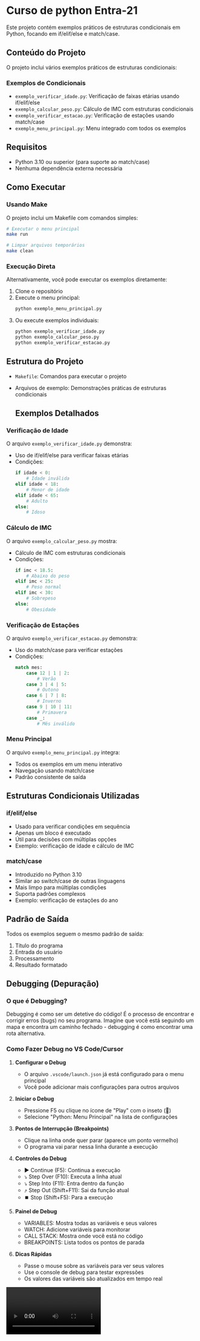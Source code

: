 # Curso de python Entra-21

Este projeto contém exemplos práticos de estruturas condicionais em Python, focando em if/elif/else e match/case.

## Conteúdo do Projeto

O projeto inclui vários exemplos práticos de estruturas condicionais:

### Exemplos de Condicionais
- `exemplo_verificar_idade.py`: Verificação de faixas etárias usando if/elif/else
- `exemplo_calcular_peso.py`: Cálculo de IMC com estruturas condicionais
- `exemplo_verificar_estacao.py`: Verificação de estações usando match/case
- `exemplo_menu_principal.py`: Menu integrado com todos os exemplos

## Requisitos

- Python 3.10 ou superior (para suporte ao match/case)
- Nenhuma dependência externa necessária

## Como Executar

### Usando Make

O projeto inclui um Makefile com comandos simples:

```bash
# Executar o menu principal
make run

# Limpar arquivos temporários
make clean
```

### Execução Direta

Alternativamente, você pode executar os exemplos diretamente:

1. Clone o repositório
2. Execute o menu principal:
   ```bash
   python exemplo_menu_principal.py
   ```
3. Ou execute exemplos individuais:
   ```bash
   python exemplo_verificar_idade.py
   python exemplo_calcular_peso.py
   python exemplo_verificar_estacao.py
   ```

## Estrutura do Projeto

- `Makefile`: Comandos para executar o projeto
- Arquivos de exemplo: Demonstrações práticas de estruturas condicionais

  ## Exemplos Detalhados

### Verificação de Idade
O arquivo `exemplo_verificar_idade.py` demonstra:
- Uso de if/elif/else para verificar faixas etárias
- Condições:
  ```python
  if idade < 0:
      # Idade inválida
  elif idade < 18:
      # Menor de idade
  elif idade < 65:
      # Adulto
  else:
      # Idoso
  ```

### Cálculo de IMC
O arquivo `exemplo_calcular_peso.py` mostra:
- Cálculo de IMC com estruturas condicionais
- Condições:
  ```python
  if imc < 18.5:
      # Abaixo do peso
  elif imc < 25:
      # Peso normal
  elif imc < 30:
      # Sobrepeso
  else:
      # Obesidade
  ```

### Verificação de Estações
O arquivo `exemplo_verificar_estacao.py` demonstra:
- Uso do match/case para verificar estações
- Condições:
  ```python
  match mes:
      case 12 | 1 | 2:
          # Verão
      case 3 | 4 | 5:
          # Outono
      case 6 | 7 | 8:
          # Inverno
      case 9 | 10 | 11:
          # Primavera
      case _:
          # Mês inválido
  ```

### Menu Principal
O arquivo `exemplo_menu_principal.py` integra:
- Todos os exemplos em um menu interativo
- Navegação usando match/case
- Padrão consistente de saída

## Estruturas Condicionais Utilizadas

### if/elif/else
- Usado para verificar condições em sequência
- Apenas um bloco é executado
- Útil para decisões com múltiplas opções
- Exemplo: verificação de idade e cálculo de IMC

### match/case
- Introduzido no Python 3.10
- Similar ao switch/case de outras linguagens
- Mais limpo para múltiplas condições
- Suporta padrões complexos
- Exemplo: verificação de estações do ano

## Padrão de Saída
Todos os exemplos seguem o mesmo padrão de saída:
1. Título do programa
2. Entrada do usuário
3. Processamento
4. Resultado formatado

## Debugging (Depuração)

### O que é Debugging?
Debugging é como ser um detetive do código! É o processo de encontrar e corrigir erros (bugs) no seu programa. Imagine que você está seguindo um mapa e encontra um caminho fechado - debugging é como encontrar uma rota alternativa.

### Como Fazer Debug no VS Code/Cursor

1. **Configurar o Debug**
   - O arquivo `.vscode/launch.json` já está configurado para o menu principal
   - Você pode adicionar mais configurações para outros arquivos

2. **Iniciar o Debug**
   - Pressione F5 ou clique no ícone de "Play" com o inseto (🐞)
   - Selecione "Python: Menu Principal" na lista de configurações

3. **Pontos de Interrupção (Breakpoints)**
   - Clique na linha onde quer parar (aparece um ponto vermelho)
   - O programa vai parar nessa linha durante a execução

4. **Controles do Debug**
   - ▶️ Continue (F5): Continua a execução
   - ⤵️ Step Over (F10): Executa a linha atual
   - ⤵️ Step Into (F11): Entra dentro da função
   - ⤴️ Step Out (Shift+F11): Sai da função atual
   - ⏹️ Stop (Shift+F5): Para a execução

5. **Painel de Debug**
   - VARIABLES: Mostra todas as variáveis e seus valores
   - WATCH: Adicione variáveis para monitorar
   - CALL STACK: Mostra onde você está no código
   - BREAKPOINTS: Lista todos os pontos de parada

6. **Dicas Rápidas**
   - Passe o mouse sobre as variáveis para ver seus valores
   - Use o console de debug para testar expressões
   - Os valores das variáveis são atualizados em tempo real

  <video controls width="250"><source src="./estrutura_condicionais_python.mp4 type="video/mp4" /></video>




